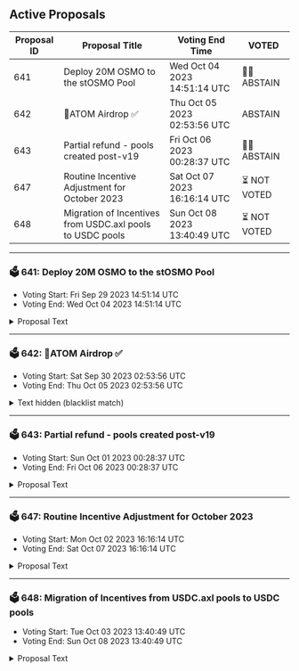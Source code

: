## Active Proposals

| Proposal ID | Proposal Title | Voting End Time | VOTED |
|-------------|----------------|-----------------|-------|
| 641 | Deploy 20M OSMO to the stOSMO Pool | Wed Oct 04 2023 14:51:14 UTC | 🤷‍♂️ ABSTAIN |
| 642 | 💎ATOM Airdrop ✅  | Thu Oct 05 2023 02:53:56 UTC | ABSTAIN |
| 643 | Partial refund - pools created post-v19 | Fri Oct 06 2023 00:28:37 UTC | 🤷‍♂️ ABSTAIN |
| 647 | Routine Incentive Adjustment for October 2023 | Sat Oct 07 2023 16:16:14 UTC | ⏳ NOT VOTED |
| 648 | Migration of Incentives from USDC.axl pools to USDC pools | Sun Oct 08 2023 13:40:49 UTC | ⏳ NOT VOTED |

---

### 🗳 641: Deploy 20M OSMO to the stOSMO Pool
- Voting Start: Fri Sep 29 2023 14:51:14 UTC
- Voting End: Wed Oct 04 2023 14:51:14 UTC

<details>
<summary>Proposal Text</summary>
 
# SummaryrnThis proposal aims to deploy 20M OSMO to the [stOSMO/OSMO stableswap pool 4](https://app.osmosis.zone/pool/833) (#833).rnrnDoing so would eliminate the need to spend internal OSMO incentives for stOSMO liquidity, reducing OSMO emissions. Furthermore, this would create deep stOSMO liquidity, enabling Mars to safely approve stOSMO as collateral. Membrane and Levana would also likely be able to use stOSMO as collateral.rnrnThe amount of OSMO specified was calculated using Mars' rigorous Risk Framework. This amount would enable Mars to safely add stOSMO as collateral, with decent parameters.rnrnThe OSMO would be sent to a 4/6 signature scheme DAODAO multisig controlled by trusted community members. The multisig would provide the OSMO as liquidity, and then transfer the resultant LP tokens to the Osmosis community pool.rnrnSo instead of the 20M OSMO sitting idle in the community pool, it would be sitting in the stOSMO/OSMO pool, facilitating efficient stOSMO trading and generating fee revenue for OSMO stakers. And by holding the LP tokens, Osmosis governance would have complete control of the liquidity position.rnrn## Governance votesrnThe following items describe the voting options and their significance for this proposal:rn* **YES**: You wish to deploy 20M OSMO to the stOSMO/OSMO stableswap pool, to enhance Osmosis DeFirn* **NO**: You do not wish to deploy OSMO protocol owned liquidityrn* **NO WITH VETO**: You 1) consider this proposal to be spam, 2) believe it infringes on minority interests, or 3) believe it violates the rules of engagement as currently set out by Cosmos Hub governance. If the number of NoWithVeto votes is greater than a third of total votes, the proposal is rejected and the deposits are burnedrn* **ABSTAIN**: You wish to contribute to quorum but you formally decline to vote either for or against the proposalrnSee full details and the community discussion on the forum:rnhttps://forum.osmosis.zone/t/deploy-20m-osmo-to-the-stosmo-poolrn
</details>

---

### 🗳 642: 💎ATOM Airdrop ✅ 
- Voting Start: Sat Sep 30 2023 02:53:56 UTC
- Voting End: Thu Oct 05 2023 02:53:56 UTC

<details>
<summary>Text hidden (blacklist match)</summary>
 
</details>

---

### 🗳 643: Partial refund - pools created post-v19
- Voting Start: Sun Oct 01 2023 00:28:37 UTC
- Voting End: Fri Oct 06 2023 00:28:37 UTC

<details>
<summary>Proposal Text</summary>
 
Requesting 13500 OSMO to facilitate user refunds of 900 osmo for all <15> pools ncreated between the time of the increase and the start of discussion to nofficialize that change. Funds will go to Support Lab DAO wallet, nto be dispersed by multisend. Discussion and details here -- nhttps://forum.osmosis.zone/t/reimburse-900-osmo-to-any-recent-pool-creators/370
</details>

---

### 🗳 647: Routine Incentive Adjustment for October 2023
- Voting Start: Mon Oct 02 2023 16:16:14 UTC
- Voting End: Sat Oct 07 2023 16:16:14 UTC

<details>
<summary>Proposal Text</summary>
 
This proposal adjusts the Osmosis Liquidity Incentives emitted to each pool according to the methodology in [Proposal 578](https://www.mintscan.io/osmosis/proposals/578) as well as implementing [Proposal 638](https://www.mintscan.io/osmosis/proposals/638). 

 New Incentives and Targets for the pools retaining incentives can be found on the [Chaos Labs Dashboard](https://community-staging.chaoslabs.xyz/osmosis/incentives-optimization).
</details>

---

### 🗳 648: Migration of Incentives from USDC.axl pools to USDC pools
- Voting Start: Tue Oct 03 2023 13:40:49 UTC
- Voting End: Sun Oct 08 2023 13:40:49 UTC

<details>
<summary>Proposal Text</summary>
 
This proposal asks that the incentives program migrates from incentivizing USDC.axl pools to the equivalent IBC native USDC pairings. 
## Background 
With [Proposal 624](https://www.mintscan.io/osmosis/proposals/624), Osmosis governance has recognized IBC native USDC via Noble as the canonical version of USDC. 

This status comes with the promise that the canonical status of USDC will receive higher incentives than the non-canonical version. 

This proposal would cause the transfer of incentives from the currently incentivized USDC.axl pools to the equivalent newly created USDC supercharged pools over a period of at least two weeks, culminating in removing the USDC.axl pools from the incentives system. 

* OSMO / USDC.axl, [1133](https://app.osmosis.zone/pool/1133), 0.2%, Receiving 5,370.63 and migrating to OSMO / USDC, [1221](https://app.osmosis.zone/pool/1221), 0.2% 
* USDC.axl / USDT, [1080](https://app.osmosis.zone/pool/1080), 0.05%, Receiving 89.22 and migrating to USDT / USDC, [1220](https://app.osmosis.zone/pool/1220), 0.05% 
* USDC.axl / USDT, [1081](https://app.osmosis.zone/pool/1081), 0.01%, Receiving 89.22 and migrating to USDT / USDC [1220](https://app.osmosis.zone/pool/1220), 0.05% 

[Table](https://imgur.com/a/ZQYQ1QY) 

As there is no bonding period for Supercharged liquidity pools and the Transmuter is in place for users to easily transfer their position between these pools, the two-week period only applies to the OSMO/USDC.axl pool, which is still undergoing migration from the original bonded Classic pool. 

This proposal, therefore, directly transfers all native incentives from the USDC.axl/USDT pools to the new USDT/USDC pairing as well as directly transferring half of the current OSMO incentives from the OSMO / USDC.axl pool to the new OSMO / USDC pool. 

The remaining incentives in the OSMO / USDC.axl pool will be moved to the OSMO / USDC pool in the next routine incentives proposal, expected at the start of November. 

 **Forum Post**: [https://forum.osmosis.zone/t/migration-of-incentives-from-usdc-axl-pools-to-usdc-pools/398](https://forum.osmosis.zone/t/migration-of-incentives-from-usdc-axl-pools-to-usdc-pools/398)
</details>
